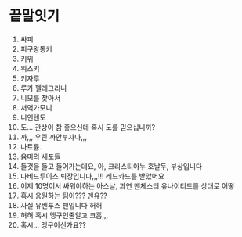 # 끝말잇기

1. 싸피
1. 피구왕통키
1. 키위
1. 위스키
1. 키자루
1. 루카 펠레그리니
1. 니모를 찾아서
1. 서억가모니
1. 니인텐도
1. 도... 관상이 참 좋으신데 혹시 도를 믿으십니까?
1. 까,,, 우린 까안부자나,,,
1. 나트륨.
1. 윰미의 세포들
1. 들것을 들고 들어가는데요, 아, 크리스티아누 호날두, 부상입니다
1. 다비드루이스 퇴장입니다,,,!!! 레드카드를 받았어요
1. 이제 10명이서 싸워야하는 아스날, 과연 맨체스터 유나이티드를 상대로 어떻
1. 혹시 응원하는 팀이??? 맨유??
1. 사실 유벤투스 팬입니다 허허
1. 허허 혹시 맹구인줄알고 크흠,,,
1. 혹시... 맹구이신가요??